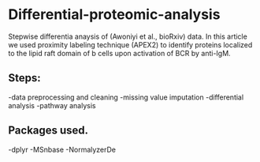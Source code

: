 # Differential-proteomic-analysis
Stepwise differentia anaysis of (Awoniyi et al., bioRxiv) data.
In this article we used proximity labeling technique (APEX2) to identify proteins 
localized to the lipid raft domain of b cells upon activation of BCR by anti-IgM.
## Steps:
-data preprocessing and cleaning
-missing value imputation
-differential analysis
-pathway analysis

## Packages used.
-dplyr
-MSnbase
-NormalyzerDe